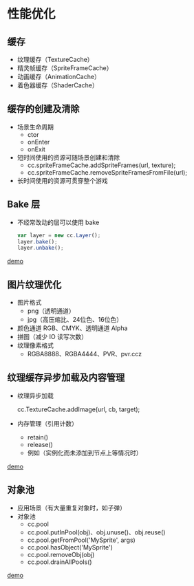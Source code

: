 # 性能优化

## 缓存

- 纹理缓存（TextureCache）
- 精灵帧缓存（SpriteFrameCache）
- 动画缓存（AnimationCache）
- 着色器缓存（ShaderCache）

## 缓存的创建及清除

- 场景生命周期
  - ctor
  - onEnter
  - onExit
- 短时间使用的资源可随场景创建和清除
  - cc.spriteFrameCache.addSpriteFrames(url, texture);
  - cc.spriteFrameCache.removeSpriteFramesFromFile(url);
- 长时间使用的资源可贯穿整个游戏

## Bake 层

- 不经常改动的层可以使用 bake

  ```javascript
  var layer = new cc.Layer();
  layer.bake();
  layer.unbake();
  ```

[demo](https://github.com/hewq/course-H5-Animation-and-Game-Development/tree/master/apps/ch15/LS15/Demo2)

## 图片纹理优化

- 图片格式
  - png（透明通道）
  - jpg（高压缩比、24位色、16位色）
- 颜色通道 RGB、CMYK、透明通道 Alpha
- 拼图（减少 IO 读写次数）
- 纹理像素格式
  - RGBA8888、RGBA4444、PVR、pvr.ccz

## 纹理缓存异步加载及内容管理

- 纹理异步加载

  cc.TextureCache.addImage(url, cb, target);

- 内存管理（引用计数）
  - retain()
  - release()
  - 例如（实例化而未添加到节点上等情况时）

[demo](https://github.com/hewq/course-H5-Animation-and-Game-Development/tree/master/apps/ch15/LS15/Demo1)

## 对象池

- 应用场景（有大量重复对象时，如子弹）
- 对象池
  - cc.pool
  - cc.pool.putInPool(obj)、obj.unuse()、obj.reuse()
  - cc.pool.getFromPool('MySprite', args)
  - cc.pool.hasObject('MySprite')
  - cc.pool.removeObj(obj)
  - cc.pool.drainAllPools()

[demo](https://github.com/hewq/course-H5-Animation-and-Game-Development/tree/master/apps/ch15/LS15/Demo3)